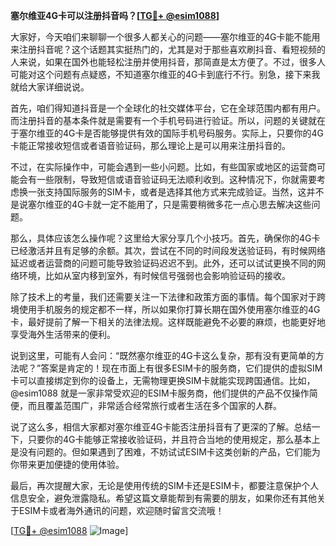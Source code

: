**塞尔维亚4G卡可以注册抖音吗？[[TG💪+ @esim1088](https://t.me/s/esim1088)]**

大家好，今天咱们来聊聊一个很多人都关心的问题——塞尔维亚的4G卡能不能用来注册抖音呢？这个话题其实挺热门的，尤其是对于那些喜欢刷抖音、看短视频的人来说，如果在国外也能轻松注册并使用抖音，那简直是太方便了。不过，很多人可能对这个问题有点疑惑，不知道塞尔维亚的4G卡到底行不行。别急，接下来我就给大家详细说说。

首先，咱们得知道抖音是一个全球化的社交媒体平台，它在全球范围内都有用户。而注册抖音的基本条件就是需要有一个手机号码进行验证。所以，问题的关键就在于塞尔维亚的4G卡是否能够提供有效的国际手机号码服务。实际上，只要你的4G卡能正常接收短信或者语音验证码，那么理论上是可以用来注册抖音的。

不过，在实际操作中，可能会遇到一些小问题。比如，有些国家或地区的运营商可能会有一些限制，导致短信或语音验证码无法顺利收到。这种情况下，你就需要考虑换一张支持国际服务的SIM卡，或者是选择其他方式来完成验证。当然，这并不是说塞尔维亚的4G卡就一定不能用了，只是需要稍微多花一点心思去解决这些问题。

那么，具体应该怎么操作呢？这里给大家分享几个小技巧。首先，确保你的4G卡已经激活并且有足够的余额。其次，尝试在不同的时间段发送验证码，有时候网络延迟或者运营商的问题可能导致验证码迟迟不到。此外，还可以试试更换不同的网络环境，比如从室内移到室外，有时候信号强弱也会影响验证码的接收。

除了技术上的考量，我们还需要关注一下法律和政策方面的事情。每个国家对于跨境使用手机服务的规定都不一样，所以如果你打算长期在国外使用塞尔维亚的4G卡，最好提前了解一下相关的法律法规。这样既能避免不必要的麻烦，也能更好地享受海外生活带来的便利。

说到这里，可能有人会问：“既然塞尔维亚的4G卡这么复杂，那有没有更简单的方法呢？”答案是肯定的！现在市面上有很多ESIM卡的服务商，它们提供的虚拟SIM卡可以直接绑定到你的设备上，无需物理更换SIM卡就能实现跨国通信。比如，@esim1088 就是一家非常受欢迎的ESIM卡服务商，他们提供的产品不仅操作简便，而且覆盖范围广，非常适合经常旅行或者生活在多个国家的人群。

说了这么多，相信大家都对塞尔维亚4G卡能否注册抖音有了更深的了解。总结一下，只要你的4G卡能够正常接收验证码，并且符合当地的使用规定，那么基本上是没有问题的。但如果遇到了困难，不妨试试ESIM卡这类创新的产品，它们能为你带来更加便捷的使用体验。

最后，再次提醒大家，无论是使用传统的SIM卡还是ESIM卡，都要注意保护个人信息安全，避免泄露隐私。希望这篇文章能帮到有需要的朋友，如果你还有其他关于ESIM卡或者海外通讯的问题，欢迎随时留言交流哦！

[[TG💪+ @esim1088](https://t.me/s/esim1088) ![Image](https://i.postimg.cc/4NQfJmqS/Snipaste-2025-05-13-00-14-12.png)]